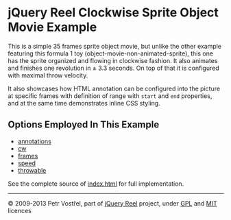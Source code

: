 jQuery Reel Clockwise Sprite Object Movie Example
=================================================

This is a simple 35 frames sprite object movie, but unlike the other example
featuring this formula 1 toy (object-movie-non-animated-sprite), this one has
the sprite organized and flowing in clockwise fashion. It also animates
and finishes one revolution in ± 3.3 seconds. On top of that it is configured
with maximal throw velocity.

It also showcases how HTML annotation can be configured into the picture
at specific frames with definition of range with `start` and `end`
properties, and at the same time demonstrates inline CSS styling.


Options Employed In This Example
--------------------------------

- [annotations](http://jquery.vostrel.net/reel#annotations)
- [cw](http://jquery.vostrel.net/reel#cw)
- [frames](http://jquery.vostrel.net/reel#frames)
- [speed](http://jquery.vostrel.net/reel#speed)
- [throwable](http://jquery.vostrel.net/reel#throwable)

See the complete source of [index.html](index.html) for full
implementation.

---
&copy; 2009-2013 Petr Vostřel, part of [jQuery Reel][reel] project, under [GPL][GPL] and [MIT][MIT] licences



[reel]:http://jquery.vostrel.net/reel
[GPL]:http://opensource.org/licenses/GPL-2.0
[MIT]:http://opensource.org/licenses/MIT
